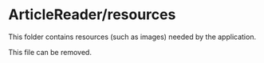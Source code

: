 # ArticleReader/resources

This folder contains resources (such as images) needed by the application. 

This file can be removed.
